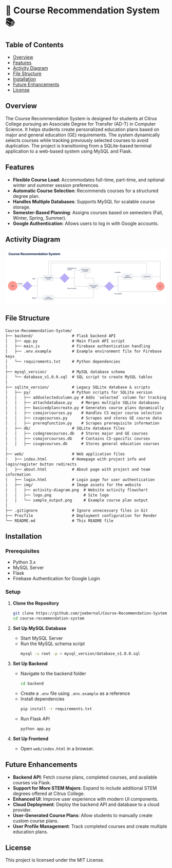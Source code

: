 # 🏫 Course Recommendation System 📚

## Table of Contents

- [Overview](#overview)
- [Features](#features)
- [Activity Diagram](#activity-diagram)
- [File Structure](#file-structure)
- [Installation](#installation)
- [Future Enhancements](#future-enhancements)
- [License](#license)

## Overview

The Course Recommendation System is designed for students at Citrus College pursuing an Associate Degree for Transfer (AD-T) in Computer Science. It helps students create personalized education plans based on major and general education (GE) requirements. The system dynamically selects courses while tracking previously selected courses to avoid duplication. The project is transitioning from a SQLite-based terminal application to a web-based system using MySQL and Flask.

## Features

- **Flexible Course Load**: Accommodates full-time, part-time, and optional winter and summer session preferences.
- **Automatic Course Selection**: Recommends courses for a structured degree plan.
- **Handles Multiple Databases**: Supports MySQL for scalable course storage.
- **Semester-Based Planning**: Assigns courses based on semesters (Fall, Winter, Spring, Summer).
- **Google Authentication**: Allows users to log in with Google accounts.

## Activity Diagram

<img src="web/img/Activity Diagram Design.png" alt="Activity Diagram" width="1000">

## File Structure

```
Course-Recommendation-System/
├── backend/                 # Flask backend API
│   ├── app.py               # Main Flask API script
│   ├── main.js              # Firebase authentication handling
│   ├── .env.example         # Example environment file for Firebase keys
│   └── requirements.txt     # Python dependencies
│
├── mysql_version/           # MySQL database schema
│   └── database_v1.0.0.sql  # SQL script to create MySQL tables
│
├── sqlite_version/          # Legacy SQLite database & scripts
│   ├── py/                  # Python scripts for SQLite version
│   │   ├── addselectedcolumn.py # Adds `selected` column for tracking
│   │   ├── attachdatabase.py    # Merges multiple SQLite databases
│   │   ├── basicedplancreate.py # Generates course plans dynamically
│   │   ├── csmajorcourses.py    # Handles CS major course selection
│   │   ├── csugecourses.py      # Scrapes and stores GE course data
│   │   ├── prereqfunction.py    # Scrapes prerequisite information
│   ├── db/                  # SQLite database files
│   │   ├── csdegreecourses.db   # Stores major and GE courses
│   │   ├── csmajorcourses.db    # Contains CS-specific courses
│   │   ├── csugecourses.db      # Stores general education courses
│
├── web/                     # Web application files
│   ├── index.html           # Homepage with project info and login/register button redirects
│   ├── about.html           # About page with project and team information
│   ├── login.html           # Login page for user authentication
│   ├── img/                 # Image assets for the website
│   │   ├── activity-diagram.png  # Website activity flowchart
│   │   ├── logo.png              # Site logo
│   │   └── sample_output.png     # Example course plan output
│
├── .gitignore               # Ignore unnecessary files in Git
├── Procfile                 # Deployment configuration for Render
└── README.md                # This README file
```

## Installation

### Prerequisites

- Python 3.x
- MySQL Server
- Flask
- Firebase Authentication for Google Login

### Setup

1. **Clone the Repository**
   ```sh
   git clone https://github.com/joebernal/Course-Recommendation-System
   cd course-recommendation-system
   ```

2. **Set Up MySQL Database**
   - Start MySQL Server
   - Run the MySQL schema script
     ```sh
     mysql -u root -p < mysql_version/database_v1.0.0.sql
     ```

3. **Set Up Backend**
   - Navigate to the backend folder
     ```sh
     cd backend
     ```
   - Create a `.env` file using `.env.example` as a reference
   - Install dependencies
     ```sh
     pip install -r requirements.txt
     ```
   - Run Flask API
     ```sh
     python app.py
     ```

4. **Set Up Frontend**
   - Open `web/index.html` in a browser.

## Future Enhancements

- **Backend API**: Fetch course plans, completed courses, and available courses via Flask.
- **Support for More STEM Majors**: Expand to include additional STEM degrees offered at Citrus College.
- **Enhanced UI**: Improve user experience with modern UI components.
- **Cloud Deployment**: Deploy the backend API and database to a cloud provider.
- **User-Generated Course Plans**: Allow students to manually create custom course plans.
- **User Profile Management**: Track completed courses and create multiple education plans.

## License

This project is licensed under the MIT License.
